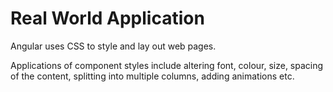# Real World Application

Angular uses CSS to style and lay out web pages.

Applications of component styles include altering font, colour, size, spacing of the content, splitting into multiple columns, adding animations etc.